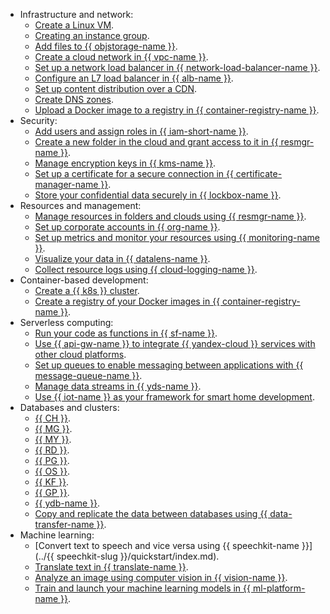 * Infrastructure and network:
  * [Create a Linux VM](../compute/quickstart/quick-create-linux.md).
  * [Creating an instance group](../compute/quickstart/ig.md).
  * [Add files to {{ objstorage-name }}](../storage/quickstart.md).
  * [Create a cloud network in {{ vpc-name }}](../vpc/quickstart.md).
  * [Set up a network load balancer in {{ network-load-balancer-name }}](../network-load-balancer/quickstart.md).
  * [Configure an L7 load balancer in {{ alb-name }}](../application-load-balancer/quickstart.md).
  * [Set up content distribution over a CDN](../cdn/quickstart.md).
  * [Create DNS zones](../dns/quickstart.md).
  * [Upload a Docker image to a registry in {{ container-registry-name }}](../container-registry/quickstart/index.md).
* Security:
  * [Add users and assign roles in {{ iam-short-name }}](../iam/quickstart.md).
  * [Create a new folder in the cloud and grant access to it in {{ resmgr-name }}](../resource-manager/quickstart.md).
  * [Manage encryption keys in {{ kms-name }}](../kms/quickstart/index.md).
  * [Set up a certificate for a secure connection in {{ certificate-manager-name }}](../certificate-manager/quickstart/index.md).
  * [Store your confidential data securely in {{ lockbox-name }}](../lockbox/quickstart.md).
* Resources and management:
  * [Manage resources in folders and clouds using {{ resmgr-name }}](../resource-manager/quickstart.md).
  * [Set up corporate accounts in {{ org-name }}](../organization/quickstart.md).
  * [Set up metrics and monitor your resources using {{ monitoring-name }}](../monitoring/quickstart.md).
  * [Visualize your data in {{ datalens-name }}](../datalens/quickstart.md).
  * [Collect resource logs using {{ cloud-logging-name }}](../logging/quickstart.md).
* Container-based development:
  * [Create a {{ k8s }} cluster](../managed-kubernetes/quickstart.md).
  * [Create a registry of your Docker images in {{ container-registry-name }}](../container-registry/quickstart/index.md).
* Serverless computing:
  * [Run your code as functions in {{ sf-name }}](../functions/quickstart/index.md).
  * [Use {{ api-gw-name }} to integrate {{ yandex-cloud }} services with other cloud platforms](../api-gateway/quickstart/index.md).
  * [Set up queues to enable messaging between applications with {{ message-queue-name }}](../message-queue/quickstart.md).
  * [Manage data streams in {{ yds-name }}](../data-streams/quickstart/index.md).
  * [Use {{ iot-name }} as your framework for smart home development](../iot-core/quickstart.md).
* Databases and clusters:
  * [{{ CH }}](../managed-clickhouse/quickstart.md).
  * [{{ MG }}](../managed-mongodb/quickstart.md).
  * [{{ MY }}](../managed-mysql/quickstart.md).
  * [{{ RD }}](../managed-redis/quickstart.md).
  * [{{ PG }}](../managed-postgresql/quickstart.md).
  * [{{ OS }}](../managed-opensearch/quickstart.md).
  * [{{ KF }}](../managed-kafka/quickstart.md).
  * [{{ GP }}](../managed-greenplum/quickstart.md).
  * [{{ ydb-name }}](../ydb/quickstart.md#create-db).
  * [Copy and replicate the data between databases using {{ data-transfer-name }}](../data-transfer/quickstart.md).
* Machine learning:
  * [Convert text to speech and vice versa using {{ speechkit-name }}](../{{ speechkit-slug }}/quickstart/index.md).
  * [Translate text in {{ translate-name }}](../translate/quickstart.md).
  * [Analyze an image using computer vision in {{ vision-name }}](../vision/quickstart.md).
  * [Train and launch your machine learning models in {{ ml-platform-name }}](../datasphere/quickstart.md).
